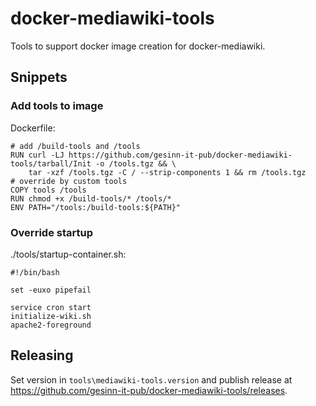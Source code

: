 # docker-mediawiki-tools

Tools to support docker image creation for docker-mediawiki.

## Snippets

### Add tools to image

Dockerfile:
```
# add /build-tools and /tools
RUN curl -LJ https://github.com/gesinn-it-pub/docker-mediawiki-tools/tarball/Init -o /tools.tgz && \
    tar -xzf /tools.tgz -C / --strip-components 1 && rm /tools.tgz
# override by custom tools
COPY tools /tools
RUN chmod +x /build-tools/* /tools/*
ENV PATH="/tools:/build-tools:${PATH}"
```

### Override startup

./tools/startup-container.sh:
```
#!/bin/bash

set -euxo pipefail

service cron start
initialize-wiki.sh
apache2-foreground
```

## Releasing

Set version in `tools\mediawiki-tools.version` and publish release at https://github.com/gesinn-it-pub/docker-mediawiki-tools/releases.
